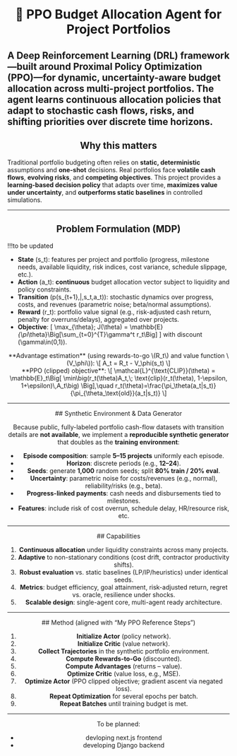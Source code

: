 
# <div align="center">🤖 PPO Budget Allocation Agent for Project Portfolios

A **Deep Reinforcement Learning** (DRL) framework—built around **Proximal Policy Optimization (PPO)**—for **dynamic, uncertainty-aware budget allocation** across multi-project portfolios. The agent learns **continuous allocation policies** that adapt to **stochastic cash flows, risks, and shifting priorities** over discrete time horizons.
---

## <div align="center"> Why this matters

Traditional portfolio budgeting often relies on **static, deterministic** assumptions and **one-shot** decisions. Real portfolios face **volatile cash flows**, **evolving risks**, and **competing objectives**. This project provides a **learning-based decision policy** that adapts over time, **maximizes value under uncertainty**, and **outperforms static baselines** in controlled simulations.

---
## <div align="center"> Problem Formulation (MDP)
!!!to be updated

- **State** \(s_t\): features per project and portfolio (progress, milestone needs, available liquidity, risk indices, cost variance, schedule slippage, etc.).
- **Action** \(a_t\): **continuous** budget allocation vector subject to liquidity and policy constraints.
- **Transition** \(p(s_{t+1}\,|\,s_t,a_t)\): stochastic dynamics over progress, costs, and revenues (parametric noise; beta/normal assumptions).
- **Reward** \(r_t\): portfolio value signal (e.g., risk-adjusted cash return, penalty for overruns/delays), aggregated over projects.
- **Objective**:
  \[
  \max_{\theta}\; J(\theta) = \mathbb{E}_{\pi_\theta}\Big[\sum_{t=0}^{T}\gamma^t r_t\Big]
  \]
  with discount \(\gamma\in(0,1)\).

<div align="center"> **Advantage estimation** (using rewards-to-go \(R_t\) and value function \(V_\phi\)):
\[
A_t = R_t - V_\phi(s_t)
\]

<div align="center"> **PPO (clipped) objective**:
\[
\mathcal{L}^{\text{CLIP}}(\theta) =
\mathbb{E}_t\Big[
\min\big(r_t(\theta)A_t,\;
\text{clip}(r_t(\theta), 1-\epsilon, 1+\epsilon)\,A_t\big)
\Big],\quad
r_t(\theta)=\frac{\pi_\theta(a_t|s_t)}{\pi_{\theta_\text{old}}(a_t|s_t)}
\]

---

<div align="center">## Synthetic Environment & Data Generator<div/>

Because public, fully-labeled portfolio cash-flow datasets with transition details are **not available**, we implement a **reproducible synthetic generator** that doubles as the **training environment**:

- **Episode composition**: sample **5–15 projects** uniformly each episode.
- **Horizon**: discrete periods (e.g., **12–24**).
- **Seeds**: generate **1,000** random seeds; split **80% train / 20% eval**.
- **Uncertainty**: parametric noise for costs/revenues (e.g., normal), reliability/risks (e.g., beta).
- **Progress-linked payments**: cash needs and disbursements tied to milestones.
- **Features**: include risk of cost overrun, schedule delay, HR/resource risk, etc.

---

<div align="center"> ## Capabilities

1. **Continuous allocation** under liquidity constraints across many projects.
2. **Adaptive** to non-stationary conditions (cost drift, contractor productivity shifts).
3. **Robust evaluation** vs. static baselines (LP/IP/heuristics) under identical seeds.
4. **Metrics**: budget efficiency, goal attainment, risk-adjusted return, regret vs. oracle, resilience under shocks.
5. **Scalable design**: single-agent core, multi-agent ready architecture.

---

<div align="center"> ## Method (aligned with “My PPO Reference Steps”)

1. **Initialize Actor** (policy network).
2. **Initialize Critic** (value network).
3. **Collect Trajectories** in the synthetic portfolio environment.
4. **Compute Rewards-to-Go** (discounted).
5. **Compute Advantages** (returns – value).
6. **Optimize Critic** (value loss, e.g., MSE).
7. **Optimize Actor** (PPO clipped objective; gradient ascent via negated loss).
8. **Repeat Optimization** for several epochs per batch.
9. **Repeat Batches** until training budget is met.



---

To be planned:
* devloping next.js frontend 
* developing Django backend



